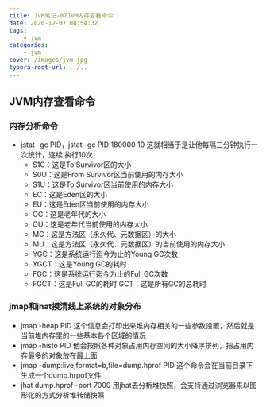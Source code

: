 ```yaml
---
title: JVM笔记-07JVM内存查看命令
date: 2020-12-07 08:54:32
tags:
	- jvm
categories: 
	- jvm
cover: /images/jvm.jpg
typora-root-url: ../..
---
```


## JVM内存查看命令

### 内存分析命令

- jstat -gc PID，jstat -gc PID 180000 10 这就相当于是让他每隔三分钟执行一次统计，连续 执行10次
  - S1C：这是To Survivor区的大小 
  - S0U：这是From Survivor区当前使用的内存大小 
  - S1U：这是To Survivor区当前使用的内存大小 
  - EC：这是Eden区的大小 
  - EU：这是Eden区当前使用的内存大小 
  - OC：这是老年代的大小 
  - OU：这是老年代当前使用的内存大小 
  - MC：这是方法区（永久代、元数据区）的大小 
  - MU：这是方法区（永久代、元数据区）的当前使用的内存大小 
  - YGC：这是系统运行迄今为止的Young GC次数 
  - YGCT：这是Young GC的耗时 
  - FGC：这是系统运行迄今为止的Full GC次数 
  - FGCT：这是Full GC的耗时 GCT：这是所有GC的总耗时

### jmap和jhat摸清线上系统的对象分布

- jmap -heap PID  这个信息会打印出来堆内存相关的一些参数设置，然后就是当前堆内存里的一些基本各个区域的情况
- jmap -histo PID  他会按照各种对象占用内存空间的大小降序排列，把占用内存最多的对象放在最上面
- jmap -dump:live,format=b,file=dump.hprof PID 这个命令会在当前目录下生成一个dump.hrpof文件
- jhat dump.hprof -port 7000 用jhat去分析堆快照，会支持通过浏览器来以图形化的方式分析堆转储快照